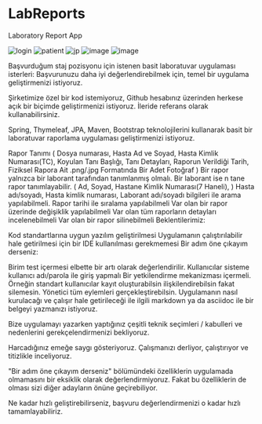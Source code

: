 # LabReports
Laboratory Report App

![login](https://user-images.githubusercontent.com/84589118/196057638-b2b72245-a3b4-4741-894d-528161f891b8.png)
![patient](https://user-images.githubusercontent.com/84589118/196057641-f3fcbbd3-59aa-44d6-9dc9-a7d6b4652512.png)
![jp](https://user-images.githubusercontent.com/84589118/196057642-4974ba57-62be-49c0-9abb-70a1e5b02259.png)
![image](https://user-images.githubusercontent.com/84589118/205135101-d1b56a23-15d7-45ee-b035-ceed82f77619.png)
![image](https://user-images.githubusercontent.com/84589118/205135075-c8c05abb-341d-4ec4-8670-7b009539d109.png)




Başvurduğum staj pozisyonu için istenen basit laboratuvar uygulaması isterleri: Başvurunuzu daha iyi değerlendirebilmek için, temel bir uygulama geliştirmenizi istiyoruz.

Şirketimize özel bir kod istemiyoruz, Github hesabınız üzerinden herkese açık bir biçimde geliştirmenizi istiyoruz. İleride referans olarak kullanabilirsiniz.

Spring, Thymeleaf, JPA, Maven, Bootstrap teknolojilerini kullanarak basit bir laboratuvar raporlama uygulaması geliştirmenizi istiyoruz.

Rapor Tanımı ( Dosya numarası, Hasta Ad ve Soyad, Hasta Kimlik Numarası(TC), Koyulan Tanı Başlığı, Tanı Detayları, Raporun Verildiği Tarih, Fiziksel Rapora Ait .png/.jpg Formatında Bir Adet Fotoğraf )
Bir rapor yalnızca bir laborant tarafından tanımlanmış olmalı. Bir laborant ise n tane rapor tanımlayabilir. ( Ad, Soyad, Hastane Kimlik Numarası(7 Haneli), )
Hasta adı/soyadı, Hasta kimlik numarası, Laborant adı/soyadı bilgileri ile arama yapılabilmeli. Rapor tarihi ile sıralama yapılabilmeli
Var olan bir rapor üzerinde değişiklik yapılabilmeli
Var olan tüm raporların detayları incelenebilmeli
Var olan bir rapor silinebilmeli
Beklentilerimiz:

Kod standartlarına uygun yazılım geliştirilmesi
Uygulamanın çalıştırılabilir hale getirilmesi için bir IDE kullanılması gerekmemesi
Bir adım öne çıkayım derseniz:

Birim test içermesi elbette bir artı olarak değerlendirilir.
Kullanıcılar sisteme kullanıcı adı/parola ile giriş yapmalı
Bir yetkilendirme mekanizması içermeli. Örneğin standart kullanıcılar kayıt oluşturabilsin ilişkilendirebilsin fakat silemesin. Yönetici tüm eylemleri gerçekleştirebilsin.
Uygulamanın nasıl kurulacağı ve çalışır hale getirileceği ile ilgili markdown ya da asciidoc ile bir belgeyi yazmanızı istiyoruz.

Bize uygulamayı yazarken yaptığınız çeşitli teknik seçimleri / kabulleri ve nedenlerini gerekçelendirmenizi bekliyoruz.

Harcadığınız emeğe saygı gösteriyoruz. Çalışmanızı derliyor, çalıştırıyor ve titizlikle inceliyoruz.

"Bir adım öne çıkayım derseniz" bölümündeki özelliklerin uygulamada olmamasını bir eksiklik olarak değerlendirmiyoruz. Fakat bu özelliklerin de olması sizi diğer adayların önüne geçirebiliyor.

Ne kadar hızlı geliştirebilirseniz, başvuru değerlendirmenizi o kadar hızlı tamamlayabiliriz.


